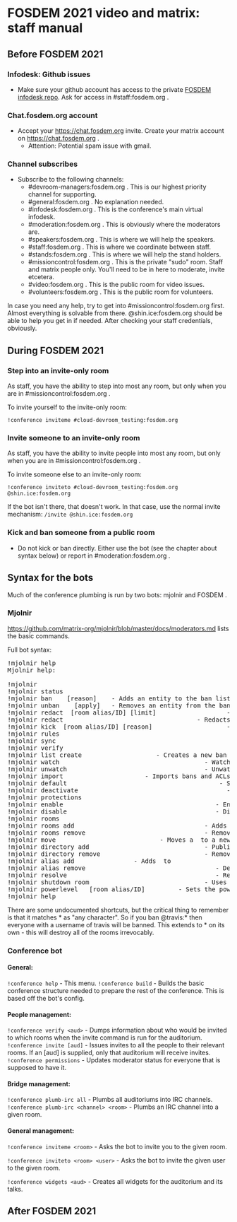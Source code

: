 # FOSDEM 2021 video and matrix: staff manual

## Before FOSDEM 2021

### Infodesk: Github issues
- Make sure your github account has access to the private [FOSDEM infodesk repo](https://github.com/FOSDEM/infodesk/issues/). Ask for access in #staff:fosdem.org .

### Chat.fosdem.org account
- Accept your https://chat.fosdem.org invite. Create your matrix account on https://chat.fosdem.org .
  - Attention: Potential spam issue with gmail.

### Channel subscribes
- Subscribe to the following channels:
  - #devroom-managers:fosdem.org . This is our highest priority channel for supporting.
  - #general:fosdem.org . No explanation needed.
  - #infodesk:fosdem.org . This is the conference's main virtual infodesk.
  - #moderation:fosdem.org . This is obviously where the moderators are.
  - #speakers:fosdem.org . This is where we will help the speakers.
  - #staff:fosdem.org . This is where we coordinate between staff.
  - #stands:fosdem.org . This is where we will help the stand holders.
  - #missioncontrol:fosdem.org . This is the private "sudo" room. Staff and matrix people only. You'll need to be in here to moderate, invite etcetera.
  - #video:fosdem.org . This is the public room for video issues.
  - #volunteers:fosdem.org . This is the public room for volunteers.

In case you need any help, try to get into #missioncontrol:fosdem.org first. Almost everything is solvable from there. @shin.ice:fosdem.org should be able to help you get in if needed. After checking your staff credentials, obviously.

## During FOSDEM 2021
### Step into an invite-only room
As staff, you have the ability to step into most any room, but only when you are in #missioncontrol:fosdem.org .

To invite yourself to the invite-only room:

```!conference inviteme #cloud-devroom_testing:fosdem.org```

### Invite someone to an invite-only room
As staff, you have the ability to invite people into most any room, but only when you are in #missioncontrol:fosdem.org .

To invite someone else to an invite-only room:

```!conference inviteto #cloud-devroom_testing:fosdem.org @shin.ice:fosdem.org```

If the bot isn't there, that doesn't work. In that case, use the normal invite mechanism:
```/invite @shin.ice:fosdem.org```

### Kick and ban someone from a public room
- Do not kick or ban directly. Either use the bot (see the chapter about syntax below) or report in #moderation:fosdem.org .

## Syntax for the bots
Much of the conference plumbing is run by two bots: mjolnir and FOSDEM .

### Mjolnir
https://github.com/matrix-org/mjolnir/blob/master/docs/moderators.md lists the basic commands.

Full bot syntax:
<pre>!mjolnir help
Mjolnir help:

!mjolnir                                                            - Print status information
!mjolnir status                                                     - Print status information
!mjolnir ban <list shortcode> <user|room|server> <glob> [reason]    - Adds an entity to the ban list
!mjolnir unban <list shortcode> <user|room|server> <glob> [apply]   - Removes an entity from the ban list. If apply is 'true', the users matching the glob will actually be unbanned
!mjolnir redact <user ID> [room alias/ID] [limit]                   - Redacts messages by the sender in the target room (or all rooms), up to a maximum number of events in the backlog (default 1000)
!mjolnir redact <event permalink>                                   - Redacts a message by permalink
!mjolnir kick <user ID> [room alias/ID] [reason]                    - Kicks a user in a particular room or all protected rooms
!mjolnir rules                                                      - Lists the rules currently in use by Mjolnir
!mjolnir sync                                                       - Force updates of all lists and re-apply rules
!mjolnir verify                                                     - Ensures Mjolnir can moderate all your rooms
!mjolnir list create <shortcode> <alias localpart>                  - Creates a new ban list with the given shortcode and alias
!mjolnir watch <room alias/ID>                                      - Watches a ban list
!mjolnir unwatch <room alias/ID>                                    - Unwatches a ban list
!mjolnir import <room alias/ID> <list shortcode>                    - Imports bans and ACLs into the given list
!mjolnir default <shortcode>                                        - Sets the default list for commands
!mjolnir deactivate <user ID>                                       - Deactivates a user ID
!mjolnir protections                                                - List all available protections
!mjolnir enable <protection>                                        - Enables a particular protection
!mjolnir disable <protection>                                       - Disables a particular protection
!mjolnir rooms                                                      - Lists all the protected rooms
!mjolnir rooms add <room alias/ID>                                  - Adds a protected room (may cause high server load)
!mjolnir rooms remove <room alias/ID>                               - Removes a protected room
!mjolnir move <room alias> <room alias/ID>                          - Moves a <room alias> to a new <room ID>
!mjolnir directory add <room alias/ID>                              - Publishes a room in the server's room directory
!mjolnir directory remove <room alias/ID>                           - Removes a room from the server's room directory
!mjolnir alias add <room alias> <target room alias/ID>              - Adds <room alias> to <target room>
!mjolnir alias remove <room alias>                                  - Deletes the room alias from whatever room it is attached to
!mjolnir resolve <room alias>                                       - Resolves a room alias to a room ID
!mjolnir shutdown room <room alias/ID>                              - Uses the bot's account to shut down a room, preventing access to the room on this server
!mjolnir powerlevel <user ID> <power level> [room alias/ID]         - Sets the power level of the user in the specified room (or all protected rooms)
!mjolnir help                                                       - This menu
</pre>

There are some undocumented shortcuts, but the critical thing to remember is that it matches * as "any character". So if you ban @travis:* then everyone with a username of travis will be banned. This extends to * on its own - this will destroy all of the rooms irrevocably.



### Conference bot

#### General:

```!conference help```   - This menu.
```!conference build```  - Builds the basic conference structure needed to prepare the rest of the conference. This is based off the bot's config.

#### People management:

```!conference verify <aud>```  - Dumps information about who would be invited to which rooms when the invite command is run for the auditorium.
```!conference invite [aud]```  - Issues invites to all the people to their relevant rooms. If an [aud] is supplied, only that auditorium will receive invites.
```!conference permissions```   - Updates moderator status for everyone that is supposed to have it.

#### Bridge management:

```!conference plumb-irc all```               - Plumbs all auditoriums into IRC channels.
```!conference plumb-irc <channel> <room>```  - Plumbs an IRC channel into a given room.

#### General management:

```!conference inviteme <room>```         - Asks the bot to invite you to the given room.

```!conference inviteto <room> <user>```  - Asks the bot to invite the given user to the given room.

```!conference widgets <aud>```           - Creates all widgets for the auditorium and its talks.


## After FOSDEM 2021
